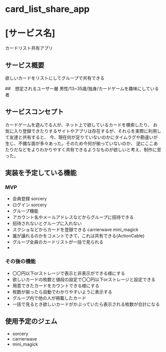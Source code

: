 # card_list_share_app

# [サービス名]
カードリスト共有アプリ

## サービス概要
欲しいカードをリストにしてグループで共有できる

##　想定されるユーザー層
男性/13~35歳/独身/カードゲームを趣味にしている者

## サービスコンセプト
カードゲームを遊んでる人が、ネット上で欲しているカードを検索したり、
お気に入り登録できたりするサイトやアプリは存在するが、それらを実際に利用して友達と共有すると、
今、現在何が足りていないのかにタイムラグや勘違いが生じ、不備な面が多々あった。そのため今何が揃っていないのか、
逆にここあたりだなどをよりわかりやすく共有できるようなものが欲しいと考え、制作に至った。

## 実装を予定している機能
### MVP
* 会員登録 sorcery
* ログイン sorcery
* グループ機能 
* アカウント名やメールアドレスなどからグループに招待できる
* 招待されないとグループに入れない
* スクショなどからカードを登録できる carrierwave mini_magick
* 誰が譲れるのかをコメントできて、これは共有できる(ActionCable)
* グループ全員のカードリストが一括で見られる
* 
### その後の機能
* 〇〇円以下orストレージで表示と非表示ができる様にする
* 欲しいカードの枚数と値段の設定で〇〇円以下orストレージと設定できる
* 用意できたカードをカウントできる様にする
* 枚数が揃ったら自動でわかりやすいように表示する
* グループ内で他の人が掲載したカード
* 一括で見るとき欲しいカードがかぶっていたら表示される枚数が合計になる
## 使用予定のジェム
* sorcery
* carrierwave
* mini_magick